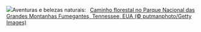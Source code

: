 ![](https://www.bing.com/th?id=OHR.SmokyMountainTrail_PT-BR2635483756_UHD.jpg&w=1000)Aventuras e belezas naturais:&nbsp;&ensp;[Caminho florestal no Parque Nacional das Grandes Montanhas Fumegantes, Tennessee, EUA (© putmanphoto/Getty Images)](https://www.bing.com/th?id=OHR.SmokyMountainTrail_PT-BR2635483756_UHD.jpg)
<br><br/>
